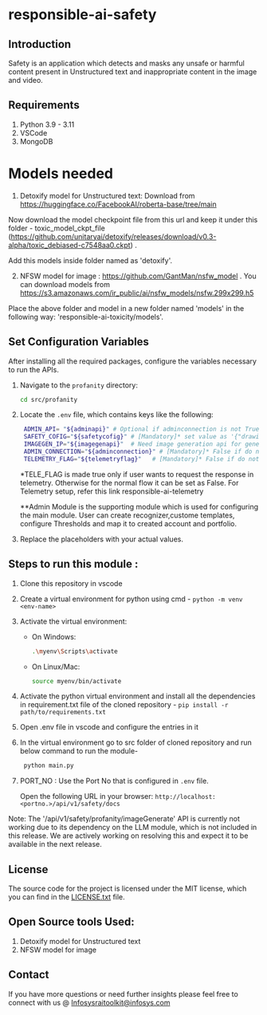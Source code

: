 
# responsible-ai-safety

## Introduction
Safety is an application which detects and masks any unsafe or harmful content present in Unstructured text and inappropriate content in the image and video.
 
## Requirements
1. Python 3.9 - 3.11
2. VSCode
3. MongoDB

   
# Models needed

1. Detoxify model for Unstructured text: Download from https://huggingface.co/FacebookAI/roberta-base/tree/main 

 Now download the model checkpoint file from this url and keep it under this folder -
 toxic_model_ckpt_file (https://github.com/unitaryai/detoxify/releases/download/v0.3-alpha/toxic_debiased-c7548aa0.ckpt) .

 Add this models inside folder named as 'detoxify'.

2. NFSW model for image : https://github.com/GantMan/nsfw_model . You can download models from https://s3.amazonaws.com/ir_public/ai/nsfw_models/nsfw.299x299.h5

 Place the above folder and model in a new folder named 'models' in the following way: 'responsible-ai-toxicity/models'.
 
## Set Configuration Variables
After installing all the required packages, configure the variables necessary to run the APIs.

1. Navigate to the `profanity` directory:
    ```sh
    cd src/profanity
    ```

2. Locate the `.env` file, which contains keys like the following:

   ```sh
    ADMIN_API= "${adminapi}" # Optional if adminconnection is not True otherwise provide Admin url
    SAFETY_COFIG="${safetycofig}" # [Mandatory]* set value as '{"drawings":0.5,"hentai":0.25,"neutral":0.5,"porn":0.25,"sexy":0.25}' if not connect with admin module otherwise config this  value     through admin module. 
    IMAGEGEN_IP="${imagegenapi}"  # Need image generation api for genearting image from text. [Mandatory]* for Running 'api/v1/safety/profanity/imageGenerate' has dependency on ModerationModels module.
    ADMIN_CONNECTION="${adminconnection}" # [Mandatory]* False if do not want to connect with Admin module, otherwise True.
    TELEMETRY_FLAG="${telemetryflag}"   # [Mandatory]* False if do not want to connect with telemetry.
   ```

    *TELE_FLAG is made true only if user wants to request the response in telemetry. Otherwise for the normal flow it can be set as False.
    For Telemetry setup, refer this link responsible-ai-telemetry

    **Admin Module is the supporting module which is used for configuring the main module. User can create recognizer,custome templates, configure Thresholds and map it to created account and portfolio.

3. Replace the placeholders with your actual values.


## Steps to run this module :
1. Clone this repository in vscode
2. Create a virtual environment for python using cmd -
   `python -m venv <env-name>`
3. Activate the virtual environment:
    - On Windows:
        ```sh
        .\myenv\Scripts\activate
         ```
 
    - On Linux/Mac:
        ```sh
        source myenv/bin/activate
        ```
4. Activate the python virtual environment and install all the dependencies in requirement.txt file of the     cloned repository -
   `pip install -r path/to/requirements.txt`
5. Open .env file in vscode and configure the entries in it
6. In the virtual environment go to src folder of cloned repository and run below command to run the module-
   ```sh
    python main.py
     ```

3. PORT_NO : Use the Port No that is configured in `.env` file.

   Open the following URL in your browser:
`http://localhost:<portno.>/api/v1/safety/docs`

Note: The '/api/v1/safety/profanity/imageGenerate' API is currently not working due to its dependency on the LLM module, which is not included in this release. We are actively working on resolving this and expect it to be available in the next release.


  
## License
The source code for the project is licensed under the MIT license, which you can find in the [LICENSE.txt](License.md) file.

## Open Source tools Used:
1. Detoxify model for Unstructured text
2. NFSW model for image
## Contact
If you have more questions or need further insights please feel free to connect with us @
Infosysraitoolkit@infosys.com
